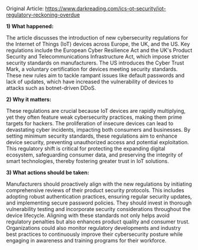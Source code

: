 Original Article: https://www.darkreading.com/ics-ot-security/iot-regulatory-reckoning-overdue

**1) What happened:**

The article discusses the introduction of new cybersecurity regulations for the Internet of Things (IoT) devices across Europe, the UK, and the US. Key regulations include the European Cyber Resilience Act and the UK's Product Security and Telecommunications Infrastructure Act, which impose stricter security standards on manufacturers. The US introduces the Cyber Trust Mark, a voluntary certification for devices meeting security standards. These new rules aim to tackle rampant issues like default passwords and lack of updates, which have increased the vulnerability of devices to attacks such as botnet-driven DDoS.

**2) Why it matters:**

These regulations are crucial because IoT devices are rapidly multiplying, yet they often feature weak cybersecurity practices, making them prime targets for hackers. The proliferation of insecure devices can lead to devastating cyber incidents, impacting both consumers and businesses. By setting minimum security standards, these regulations aim to enhance device security, preventing unauthorized access and potential exploitation. This regulatory shift is critical for protecting the expanding digital ecosystem, safeguarding consumer data, and preserving the integrity of smart technologies, thereby fostering greater trust in IoT solutions.

**3) What actions should be taken:**

Manufacturers should proactively align with the new regulations by initiating comprehensive reviews of their product security protocols. This includes adopting robust authentication practices, ensuring regular security updates, and implementing secure password policies. They should invest in thorough vulnerability testing and incorporate security considerations throughout the device lifecycle. Aligning with these standards not only helps avoid regulatory penalties but also enhances product quality and consumer trust. Organizations could also monitor regulatory developments and industry best practices to continuously improve their cybersecurity posture while engaging in awareness and training programs for their workforce.